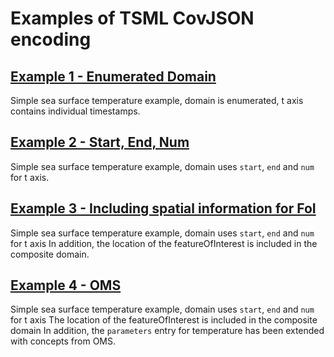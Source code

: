 # Examples of TSML CovJSON encoding

## [Example 1 - Enumerated Domain](https://github.com/opengeospatial/timeseriesML/blob/master/Examples/CovJSON/Example1-EnumeratedDomain.json)
Simple sea surface temperature example, domain is enumerated, t axis contains individual timestamps.

## [Example 2 - Start, End, Num](https://github.com/opengeospatial/timeseriesML/blob/master/Examples/CovJSON/Example2-StartEndNum.json)
Simple sea surface temperature example, domain uses `start`, `end` and `num` for t axis.

## [Example 3 - Including spatial information for FoI](https://github.com/opengeospatial/timeseriesML/blob/master/Examples/CovJSON/Example3-FoIStartEndNum.json)
Simple sea surface temperature example, domain uses `start`, `end` and `num` for t axis
In addition, the location of the featureOfInterest is included in the composite domain.

## [Example 4 - OMS](https://github.com/opengeospatial/timeseriesML/blob/master/Examples/CovJSON/Example4-OMSStartEndDomain.json)
Simple sea surface temperature example, domain uses `start`, `end` and `num` for t axis
The location of the featureOfInterest is included in the composite domain
In addition, the `parameters` entry for temperature has been extended with concepts from OMS.



